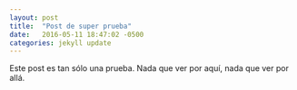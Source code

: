 ```yaml
---
layout: post
title:  "Post de super prueba"
date:   2016-05-11 18:47:02 -0500
categories: jekyll update
---
```


Este post es tan sólo una prueba. Nada que ver por aquí, nada que ver por allá.